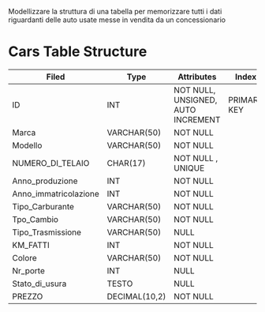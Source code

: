 Modellizzare la struttura di una tabella per memorizzare tutti i dati riguardanti delle auto usate messe in vendita da un concessionario

# Cars Table Structure

| Filed| Type | Attributes| Index |
|---|---|---| --- |
ID | INT | NOT NULL, UNSIGNED, AUTO INCREMENT | PRIMARY KEY|
Marca | VARCHAR(50)| NOT NULL| |
Modello | VARCHAR(50)| NOT NULL| |
NUMERO_DI_TELAIO | CHAR(17)| NOT NULL , UNIQUE| |
Anno_produzione | INT | NOT NULL | |
Anno_immatricolazione | INT | NOT NULL ||
Tipo_Carburante | VARCHAR(50) | NOT NULL ||
Tpo_Cambio | VARCHAR(50) | NOT NULL ||
Tipo_Trasmissione | VARCHAR(50) | NULL ||
KM_FATTI | INT | NOT NULL ||
Colore | VARCHAR(50) | NOT NULL ||
Nr_porte | INT | NULL ||
Stato_di_usura| TESTO | NULL ||
PREZZO| DECIMAL(10,2)| NOT NULL||

